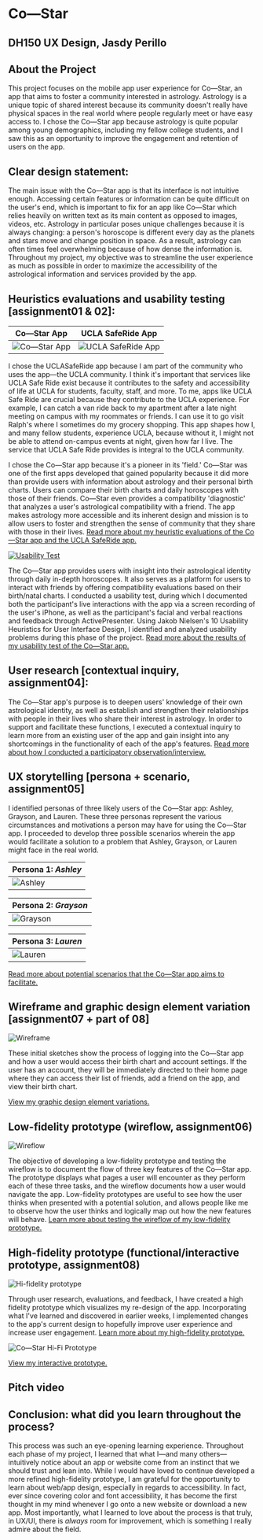 # Co—Star
## DH150 UX Design, Jasdy Perillo

## About the Project
This project focuses on the mobile app user experience for Co—Star, an app that aims to foster a community interested in astrology. Astrology is a unique topic of shared interest because its community doesn't really have physical spaces in the real world where people regularly meet or have easy access to. I chose the Co—Star app because astrology is quite popular among young demographics, including my fellow college students, and I saw this as an opportunity to improve the engagement and retention of users on the app. 

## Clear design statement: 
The main issue with the Co—Star app is that its interface is not intuitive enough. Accessing certain features or information can be quite difficult on the user's end, which is important to fix for an app like Co—Star which relies heavily on written text as its main content as opposed to images, videos, etc. Astrology in particular poses unique challenges because it is always changing: a person's horoscope is different every day as the planets and stars move and change position in space. As a result, astrology can often times feel overwhelming because of how dense the information is. Throughout my project, my objective was to streamline the user experience as much as possible in order to maximize the accessibility of the astrological information and services provided by the app. 

## Heuristics evaluations and usability testing [assignment01 & 02]:
Co—Star App | UCLA SafeRide App
------------|------------------
![Co—Star App](https://www.costarastrology.com/ae79d1856d442121e3193ec45552b22e.png)|![UCLA SafeRide App](https://drive.google.com/uc?id=1VkNl9y5_Y07X-yzWwfkaPe04EwyaRhyn)

I chose the UCLASafeRide app because I am part of the community who uses the app—the UCLA community. I think it's important that services like UCLA Safe Ride exist because it contributes to the safety and accessibility of life at UCLA for students, faculty, staff, and more. To me, apps like UCLA Safe Ride are crucial because they contribute to the UCLA experience. For example, I can catch a van ride back to my apartment after a late night meeting on campus with my roommates or friends. I can use it to go visit Ralph's where I sometimes do my grocery shopping. This app shapes how I, and many fellow students, experience UCLA, because without it, I might not be able to attend on-campus events at night, given how far I live. The service that UCLA Safe Ride provides is integral to the UCLA community.

I chose the Co—Star app because it's a pioneer in its 'field.' Co—Star was one of the first apps developed that gained popularity because it did more than provide users with information about astrology and their personal birth charts. Users can compare their birth charts and daily horoscopes with those of their friends. Co—Star even provides a compatibility 'diagnostic' that analyzes a user's astrological compatibility with a friend. The app makes astrology more accessible and its inherent design and mission is to allow users to foster and strengthen the sense of community that they share with those in their lives. [Read more about my heuristic evaluations of the Co—Star app and the UCLA SafeRide app.](https://github.com/jasdyperillo/DH-150/blob/master/Assignment-01/README2old.md)

[![Usability Test](https://drive.google.com/uc?id=199mwi4zg7FumCMclRz5TiOaH54-bwWfa)](https://drive.google.com/uc?id=1_mpuG16G6bMX4zHBM04jWuiE07jLloum)

The Co—Star app provides users with insight into their astrological identity through daily in-depth horoscopes. It also serves as a platform for users to interact with friends by offering compatibility evaluations based on their birth/natal charts. I conducted a usability test, during which I documented both the participant's live interactions with the app via  a screen recording of the user's iPhone, as well as the participant's facial and verbal reactions and feedback through ActivePresenter. Using Jakob Nielsen's 10 Usability Heuristics for User Interface Design, I identified and analyzed usability problems during this phase of the project. [Read more about the results of my usability test of the Co—Star app.](https://github.com/jasdyperillo/DH-150/blob/master/Assignment-02/README.md)

## User research [contextual inquiry, assignment04]:
The Co—Star app's purpose is to deepen users' knowledge of their own astrological identity, as well as establish and strengthen their relationships with people in their lives who share their interest in astrology. In order to support and facilitate these functions, I executed a contextual inquiry to learn more from an existing user of the app and gain insight into any shortcomings in the functionality of each of the app's features. [Read more about how I conducted a participatory observation/interview.](https://github.com/jasdyperillo/DH-150/blob/master/Assignment-04/README.md) 

## UX storytelling [persona + scenario, assignment05]
I identified personas of three likely users of the Co—Star app: Ashley, Grayson, and Lauren. These three personas represent the various circumstances and motivations a person may have for using the Co—Star app. I proceeded to develop three possible scenarios wherein the app would facilitate a solution to a problem that Ashley, Grayson, or Lauren might face in the real world. 

Persona 1: _Ashley_ |
--------------------|
![Ashley](https://camo.githubusercontent.com/6566cf2d4b2ba2e60607ec5e98baa10f09c70904/68747470733a2f2f616b372e706963646e2e6e65742f7368757474657273746f636b2f766964656f732f363136373530372f7468756d622f312e6a7067)|

Persona 2: _Grayson_|
--------------------|
![Grayson](https://camo.githubusercontent.com/79639091e0befb561bd90dc67b125dec13d29c30/68747470733a2f2f6661726d7765656b2e636f6d2f77702d636f6e74656e742f75706c6f6164732f323031392f30382f322e34343535353338392e6a7067)|

Persona 3: _Lauren_|
-------------------|
![Lauren](https://camo.githubusercontent.com/89ef4b67910346c5f5a242cea683f058d38dcbb3/68747470733a2f2f7777772e6f6e6574726176656c2e636f6d2f676f696e672d706c616365732f77702d636f6e74656e742f75706c6f6164732f323031362f30372f7368757474657273746f636b5f3136363532323438312d383130783534302e6a7067)|

[Read more about potential scenarios that the Co—Star app aims to facilitate.](https://github.com/jasdyperillo/DH-150/blob/master/Assignment-05/README.md)

## Wireframe and graphic design element variation [assignment07 + part of 08]
![Wireframe](https://camo.githubusercontent.com/5fe5448c0331c20203d1fd69f169ff8df1919edb/68747470733a2f2f64726976652e676f6f676c652e636f6d2f75633f69643d314767746d62597072665035575a646d436163346e4f4e35696e37743361786f31)

These initial sketches show the process of logging into the Co—Star app and how a user would access their birth chart and account settings. If the user has an account, they will be immediately directed to their home page where they can access their list of friends, add a friend on the app, and view their birth chart. 

[View my graphic design element variations.](https://jasdyperillo.github.io/DH-150/Assignment-07/colors-jasdyPerillo.html)

## Low-fidelity prototype (wireflow, assignment06)
![Wireflow](https://camo.githubusercontent.com/19c1d55a4ba3c7923fc60da405133b4c40399326/68747470733a2f2f64726976652e676f6f676c652e636f6d2f75633f69643d3150765344684c755f524d626b6d6d3779553867754e49364a6e4645636172376d)

The objective of developing a low-fidelity prototype and testing the wireflow is to document the flow of three key features of the Co—Star app. The prototype displays what pages a user will encounter as they perform each of these three tasks, and the wireflow documents how a user would navigate the app. Low-fidelity prototypes are useful to see how the user thinks when presented with a potential solution, and allows people like me to observe how the user thinks and logically map out how the new features will behave. [Learn more about testing the wireflow of my low-fidelity prototype.](https://github.com/jasdyperillo/DH-150/blob/master/Assignment-06/README.md)

## High-fidelity prototype (functional/interactive prototype, assignment08)
![Hi-fidelity prototype](https://camo.githubusercontent.com/ccb1c66328d582fa938ec8d04b3f1ac6f9ec537a/68747470733a2f2f64726976652e676f6f676c652e636f6d2f75633f69643d3156364157616d723662564b6a30586d5363524c714a6c536f52326c754a4c4b72)

Through user research, evaluations, and feedback, I have created a high fidelity prototype which visualizes my re-design of the app. Incorporating what I've learned and discovered in earlier weeks, I implemented changes to the app's current design to hopefully improve user experience and increase user engagement. [Learn more about my high-fidelity prototype.](https://github.com/jasdyperillo/DH-150/tree/master/Assignment-08)

![Co—Star Hi-Fi Prototype](https://camo.githubusercontent.com/21b68474531bdc63d4bf558277fd900c9dd0e90a/68747470733a2f2f64726976652e676f6f676c652e636f6d2f75633f69643d3179687842323063484a796b5a4753436162687055765647714346615f45463169)

[View my interactive prototype.](https://xd.adobe.com/view/25be15e8-cb15-430b-739a-f08c0417a2c8-538f/)

## Pitch video 

## Conclusion: what did you learn throughout the process?
This process was such an eye-opening learning experience. Throughout each phase of my project, I learned that what I—and many others—intuitively notice about an app or website come from an instinct that we should trust and lean into. While I would have loved to continue developed a more refined high-fidelity prototype, I am grateful for the opportunity to learn about web/app design, especially in regards to accessibility. In fact, ever since covering color and font accessibility, it has become the first thought in my mind whenever I go onto a new website or download a new app. Most importantly, what I learned to love about the process is that truly, in UX/UI, there is _always_ room for improvement, which is something I really admire about the field.
